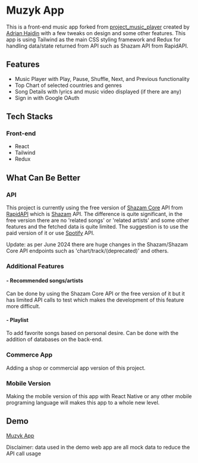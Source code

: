 # Muzyk App
This is a front-end music app forked from [project_music_player](https://github.com/adrianhajdin/project_music_player) created by [Adrian Hajdin](https://github.com/adrianhajdin) with a few tweaks on design and some other features. This app is using Tailwind as the main CSS styling framework and Redux for handling data/state returned from API such as Shazam API from RapidAPI.

## Features
- Music Player with Play, Pause, Shuffle, Next, and Previous functionality
- Top Chart of selected countries and genres
- Song Details with lyrics and music video displayed (if there are any)
- Sign in with Google OAuth

## Tech Stacks
### Front-end
- React
- Tailwind
- Redux

## What Can Be Better
### API
This project is currently using the free version of [Shazam Core](https://rapidapi.com/tipsters/api/shazam-core/) API from [RapidAPI](https://rapidapi.com/hub) which is [Shazam](https://rapidapi.com/apidojo/api/shazam) API. The difference is quite significant, in the free version there are no 'related songs' or 'related artists' and some other features and the fetched data is quite limited. The suggestion is to use the paid version of it or use [Spotify](https://rapidapi.com/Glavier/api/spotify23/) API. 

Update: as per June 2024 there are huge changes in the Shazam/Shazam Core API endpoints such as 'chart/track/\(deprecated\)' and others.
### Additional Features
#### - Recommended songs/artists
Can be done by using the Shazam Core API or the free version of it but it has limited API calls to test which makes the development of this feature more difficult.
#### - Playlist
To add favorite songs based on personal desire. Can be done with the addition of databases on the back-end.
### Commerce App
Adding a shop or commercial app version of this project.
### Mobile Version
Making the mobile version of this app with React Native or any other mobile programing language will makes this app to a whole new level.

## Demo
[Muzyk App](https://muzyk.netlify.app/)

Disclaimer: data used in the demo web app are all mock data to reduce the API call usage

